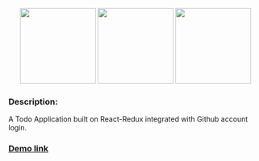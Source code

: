<p align="center">
	<a href="https://facebook.github.io/react/"><img height="150" src="http://vincent.billey.me/talks/react-putting-js-in-your-face/assets/react-logo.png"></a>
	<a href="http://redux.js.org/"><img height="150" src="https://raw.githubusercontent.com/reactjs/redux/master/logo/logo-title-dark.png"></a>
	<a href="https://firebase.google.com/"><img height="150" src="https://1.bp.blogspot.com/-YIfQT6q8ZM4/Vzyq5z1B8HI/AAAAAAAAAAc/UmWSSMLKtKgtH7CACElUp12zXkrPK5UoACLcB/s1600/image00.png"></a>
</p>

### Description:
A Todo Application built on React-Redux integrated with Github account login.

### [Demo link](http://sleepy-beyond-22759.herokuapp.com/)